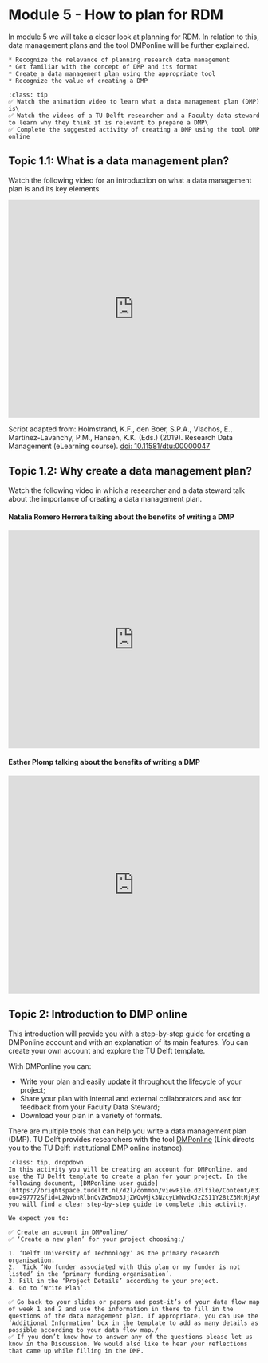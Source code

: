 # Module 5 - How to plan for RDM

In module 5 we will take a closer look at planning for RDM. In relation to this, data management plans and the tool DMPonline will be further explained. 

```{admonition} At the end of this module you should be able to:
* Recognize the relevance of planning research data management   
* Get familiar with the concept of DMP and its format 
* Create a data management plan using the appropriate tool 
* Recognize the value of creating a DMP
```

```{admonition} There are different activities in this module you should complete:
:class: tip
✅ Watch the animation video to learn what a data management plan (DMP) is\
✅ Watch the videos of a TU Delft researcher and a Faculty data steward to learn why they think it is relevant to prepare a DMP\
✅ Complete the suggested activity of creating a DMP using the tool DMP online
```   

## Topic 1.1: What is a data management plan?

Watch the following video for an introduction on what a data management plan is and its key elements.

<iframe src="https://collegerama.tudelft.nl/Mediasite/Play/c6ee8e29b09240b98906266d7478b70a1d" aria-label="Module5" width="100%" height="437" frameborder="0" allowfullscreen="allowfullscreen" allow="autoplay *; geolocation *; microphone *; camera *; midi *; encrypted-media *"></iframe><script src="https://tudelft.h5p.com/js/h5p-resizer.js" charset="UTF-8"></script>

Script adapted from: Holmstrand, K.F., den Boer, S.P.A., Vlachos, E., Martínez-Lavanchy, P.M., Hansen, K.K. (Eds.) (2019). Research Data Management (eLearning course). [doi: 10.11581/dtu:00000047](https://vidensportal.deic.dk/en/RDMELearn)

## Topic 1.2: Why create a data management plan?

Watch the following video in which a researcher and a data steward talk about the importance of creating a data management plan.

#### Natalia Romero Herrera talking about the benefits of writing a DMP

<iframe src="https://collegerama.tudelft.nl/Mediasite/Play/742f79c576fd4493a302376d2f72675c1d" aria-label="Module5" width="100%" height="437" frameborder="0" allowfullscreen="allowfullscreen" allow="autoplay *; geolocation *; microphone *; camera *; midi *; encrypted-media *"></iframe><script src="https://tudelft.h5p.com/js/h5p-resizer.js" charset="UTF-8"></script>

#### Esther Plomp talking about the benefits of writing a DMP

<iframe src="https://collegerama.tudelft.nl/Mediasite/Play/5cd7a7217c7f4e9b986d8e05909271471d" aria-label="Module3" width="100%" height="437" frameborder="0" allowfullscreen="allowfullscreen" allow="autoplay *; geolocation *; microphone *; camera *; midi *; encrypted-media *"></iframe><script src="https://tudelft.h5p.com/js/h5p-resizer.js" charset="UTF-8"></script>

## Topic 2: Introduction to DMP online

This introduction will provide you with a step-by-step guide for creating a DMPonline account and with an explanation of its main features. You can create your own account and explore the TU Delft template.

With DMPonline you can:

-   Write your plan and easily update it throughout the lifecycle of your project;
-   Share your plan with internal and external collaborators and ask for feedback from your Faculty Data Steward;
-   Download your plan in a variety of formats.
    
There are multiple tools that can help you write a data management plan (DMP). TU Delft provides researchers with the tool [DMPonline](https://dmponline.tudelft.nl/?perform_check=false) (Link directs you to the TU Delft institutional DMP online instance).

```{admonition} Suggested Activity - Getting started with creating a DMP
:class: tip, dropdown
In this activity you will be creating an account for DMPonline, and use the TU Delft template to create a plan for your project. In the following document, [DMPonline user guide](https://brightspace.tudelft.nl/d2l/common/viewFile.d2lfile/Content/637384388228502429/DMPonline%20user%20guide_Jan.2020.pdf?ou=297772&fid=L2NvbnRlbnQvZW5mb3JjZWQvMjk3NzcyLWNvdXJzZS11Y28tZ3MtMjAyMC1yNGExLTAxL0RNUG9ubGluZSB1c2VyIGd1aWRlX0phbi4yMDIwLnBkZg), you will find a clear step-by-step guide to complete this activity. 

We expect you to:

✅ Create an account in DMPonline/
✅ ‘Create a new plan’ for your project choosing:/

1. ‘Delft University of Technology’ as the primary research organisation. 
2.  Tick ‘No funder associated with this plan or my funder is not listed’ in the ‘primary funding organisation’.
3. Fill in the ‘Project Details’ according to your project.
4. Go to ‘Write Plan’.

✅ Go back to your slides or papers and post-it’s of your data flow map of week 1 and 2 and use the information in there to fill in the questions of the data management plan. If appropriate, you can use the ‘Additional Information’ box in the template to add as many details as possible according to your data flow map./
✅ If you don’t know how to answer any of the questions please let us know in the Discussion. We would also like to hear your reflections that came up while filling in the DMP.
```